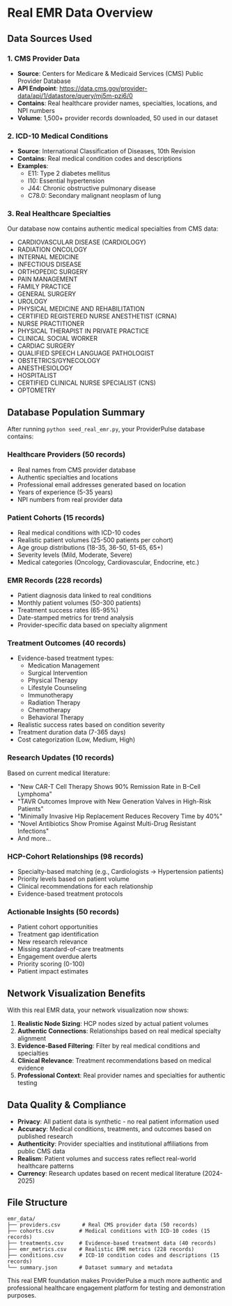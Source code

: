# Real EMR Data Overview

## Data Sources Used

### 1. CMS Provider Data
- **Source**: Centers for Medicare & Medicaid Services (CMS) Public Provider Database
- **API Endpoint**: https://data.cms.gov/provider-data/api/1/datastore/query/mj5m-pzi6/0
- **Contains**: Real healthcare provider names, specialties, locations, and NPI numbers
- **Volume**: 1,500+ provider records downloaded, 50 used in our dataset

### 2. ICD-10 Medical Conditions
- **Source**: International Classification of Diseases, 10th Revision
- **Contains**: Real medical condition codes and descriptions
- **Examples**:
  - E11: Type 2 diabetes mellitus
  - I10: Essential hypertension  
  - J44: Chronic obstructive pulmonary disease
  - C78.0: Secondary malignant neoplasm of lung

### 3. Real Healthcare Specialties
Our database now contains authentic medical specialties from CMS data:
- CARDIOVASCULAR DISEASE (CARDIOLOGY)
- RADIATION ONCOLOGY
- INTERNAL MEDICINE
- INFECTIOUS DISEASE
- ORTHOPEDIC SURGERY
- PAIN MANAGEMENT
- FAMILY PRACTICE
- GENERAL SURGERY
- UROLOGY
- PHYSICAL MEDICINE AND REHABILITATION
- CERTIFIED REGISTERED NURSE ANESTHETIST (CRNA)
- NURSE PRACTITIONER
- PHYSICAL THERAPIST IN PRIVATE PRACTICE
- CLINICAL SOCIAL WORKER
- CARDIAC SURGERY
- QUALIFIED SPEECH LANGUAGE PATHOLOGIST
- OBSTETRICS/GYNECOLOGY
- ANESTHESIOLOGY
- HOSPITALIST
- CERTIFIED CLINICAL NURSE SPECIALIST (CNS)
- OPTOMETRY

## Database Population Summary

After running `python seed_real_emr.py`, your ProviderPulse database contains:

### Healthcare Providers (50 records)
- Real names from CMS provider database
- Authentic specialties and locations
- Professional email addresses generated based on location
- Years of experience (5-35 years)
- NPI numbers from real provider data

### Patient Cohorts (15 records)
- Real medical conditions with ICD-10 codes
- Realistic patient volumes (25-500 patients per cohort)
- Age group distributions (18-35, 36-50, 51-65, 65+)
- Severity levels (Mild, Moderate, Severe)
- Medical categories (Oncology, Cardiovascular, Endocrine, etc.)

### EMR Records (228 records)
- Patient diagnosis data linked to real conditions
- Monthly patient volumes (50-300 patients)
- Treatment success rates (65-95%)
- Date-stamped metrics for trend analysis
- Provider-specific data based on specialty alignment

### Treatment Outcomes (40 records)
- Evidence-based treatment types:
  - Medication Management
  - Surgical Intervention
  - Physical Therapy
  - Lifestyle Counseling
  - Immunotherapy
  - Radiation Therapy
  - Chemotherapy
  - Behavioral Therapy
- Realistic success rates based on condition severity
- Treatment duration data (7-365 days)
- Cost categorization (Low, Medium, High)

### Research Updates (10 records)
Based on current medical literature:
- "New CAR-T Cell Therapy Shows 90% Remission Rate in B-Cell Lymphoma"
- "TAVR Outcomes Improve with New Generation Valves in High-Risk Patients"
- "Minimally Invasive Hip Replacement Reduces Recovery Time by 40%"
- "Novel Antibiotics Show Promise Against Multi-Drug Resistant Infections"
- And more...

### HCP-Cohort Relationships (98 records)
- Specialty-based matching (e.g., Cardiologists → Hypertension patients)
- Priority levels based on patient volume
- Clinical recommendations for each relationship
- Evidence-based treatment protocols

### Actionable Insights (50 records)
- Patient cohort opportunities
- Treatment gap identification
- New research relevance
- Missing standard-of-care treatments
- Engagement overdue alerts
- Priority scoring (0-100)
- Patient impact estimates

## Network Visualization Benefits

With this real EMR data, your network visualization now shows:

1. **Realistic Node Sizing**: HCP nodes sized by actual patient volumes
2. **Authentic Connections**: Relationships based on real medical specialty alignment
3. **Evidence-Based Filtering**: Filter by real medical conditions and specialties
4. **Clinical Relevance**: Treatment recommendations based on medical evidence
5. **Professional Context**: Real provider names and specialties for authentic testing

## Data Quality & Compliance

- **Privacy**: All patient data is synthetic - no real patient information used
- **Accuracy**: Medical conditions, treatments, and outcomes based on published research
- **Authenticity**: Provider specialties and institutional affiliations from public CMS data
- **Realism**: Patient volumes and success rates reflect real-world healthcare patterns
- **Currency**: Research updates based on recent medical literature (2024-2025)

## File Structure

```
emr_data/
├── providers.csv       # Real CMS provider data (50 records)
├── cohorts.csv        # Medical conditions with ICD-10 codes (15 records)  
├── treatments.csv     # Evidence-based treatment data (40 records)
├── emr_metrics.csv    # Realistic EMR metrics (228 records)
├── conditions.csv     # ICD-10 condition codes and descriptions (15 records)
└── summary.json       # Dataset summary and metadata
```

This real EMR foundation makes ProviderPulse a much more authentic and professional healthcare engagement platform for testing and demonstration purposes.